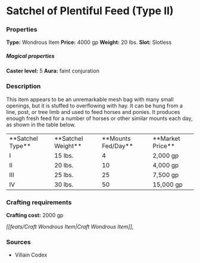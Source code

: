 ﻿---
Title: "Satchel of Plentiful Feed (Type II)"
Type: "Wondrous Item"
Price: "4000 gp"
Weight: "20 lbs."
Slot: "Slotless"
Caster level: "5"
Aura: "faint conjuration"
Description: |
  "This item appears to be an unremarkable mesh bag with many small openings, but it is stuffed to overflowing with hay. It can be hung from a line, post, or tree limb and used to feed horses and ponies. It produces enough fresh feed for a number of horses or other similar mounts each day, as shown in the table below."
Crafting cost: "2000 gp"
Sources: "['Villain Codex']"
---

# Satchel of Plentiful Feed (Type II)

### Properties

**Type:** Wondrous Item **Price:** 4000 gp **Weight:** 20 lbs. **Slot:** Slotless

##### Magical properties

**Caster level:** 5 **Aura:** faint conjuration

### Description

This item appears to be an unremarkable mesh bag with many small openings, but it is stuffed to overflowing with hay. It can be hung from a line, post, or tree limb and used to feed horses and ponies. It produces enough fresh feed for a number of horses or other similar mounts each day, as shown in the table below.

<table><tbody><tr><td> **Satchel Type**</td><td> **Satchel Weight**</td><td> **Mounts Fed/Day**</td><td> **Market Price**</td></tr><tr><td>I</td><td>15 lbs.</td><td>4</td><td>2,000 gp</td></tr><tr><td>II</td><td>20 lbs.</td><td>10</td><td>4,000 gp</td></tr><tr><td>III</td><td>25 lbs.</td><td>25</td><td>7,500 gp</td></tr><tr><td>IV</td><td>30 lbs.</td><td>50</td><td>15,000 gp</td></tr></tbody></table>

### Crafting requirements

**Crafting cost:** 2000 gp

_[[feats/Craft Wondrous Item|Craft Wondrous Item]]_,

### Sources

* Villain Codex